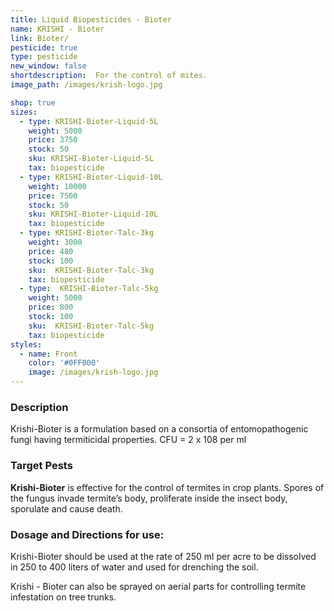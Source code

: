 ```yaml
---
title: Liquid Biopesticides - Bioter
name: KRISHI - Bioter
link: Bioter/
pesticide: true
type: pesticide
new_window: false
shortdescription:  For the control of mites.
image_path: /images/krish-logo.jpg

shop: true
sizes:
  - type: KRISHI-Bioter-Liquid-5L
    weight: 5000
    price: 3750
    stock: 50
    sku: KRISHI-Bioter-Liquid-5L
    tax: biopesticide
  - type: KRISHI-Bioter-Liquid-10L
    weight: 10000
    price: 7500
    stock: 50
    sku: KRISHI-Bioter-Liquid-10L
    tax: biopesticide
  - type: KRISHI-Bioter-Talc-3kg
    weight: 3000
    price: 480
    stock: 100
    sku:  KRISHI-Bioter-Talc-3kg
    tax: biopesticide
  - type:  KRISHI-Bioter-Talc-5kg
    weight: 5000
    price: 800
    stock: 100
    sku:  KRISHI-Bioter-Talc-5kg
    tax: biopesticide
styles:
  - name: Front
    color: '#0FF000'
    image: /images/krish-logo.jpg
---
```

### Description
Krishi-Bioter is a formulation based on a consortia of entomopathogenic fungi having termiticidal properties.  CFU = 2 x 108 per ml

### Target Pests
**Krishi-Bioter** is effective for the control of termites in crop plants. Spores of the
fungus invade termite’s body,  proliferate inside the insect body, sporulate and cause death.

### Dosage and Directions for use:
Krishi-Bioter should be used at the rate of 250 ml per acre to
be dissolved in 250 to 400 liters of water and used for drenching the soil.

Krishi - Bioter can also be sprayed on aerial parts for controlling termite infestation on tree trunks.
